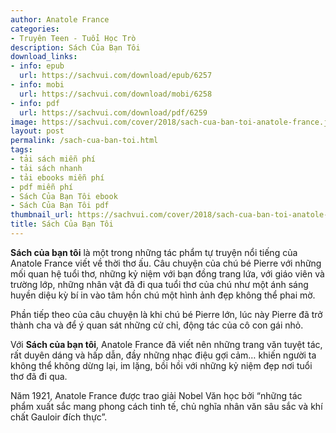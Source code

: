 ```yaml
---
author: Anatole France
categories:
- Truyên Teen - Tuổi Học Trò
description: Sách Của Bạn Tôi
download_links:
- info: epub
  url: https://sachvui.com/download/epub/6257
- info: mobi
  url: https://sachvui.com/download/mobi/6258
- info: pdf
  url: https://sachvui.com/download/pdf/6259
image: https://sachvui.com/cover/2018/sach-cua-ban-toi-anatole-france.jpg
layout: post
permalink: /sach-cua-ban-toi.html
tags:
- tải sách miễn phí
- tải sách nhanh
- tải ebooks miễn phí
- pdf miễn phí
- Sách Của Bạn Tôi ebook
- Sách Của Bạn Tôi pdf
thumbnail_url: https://sachvui.com/cover/2018/sach-cua-ban-toi-anatole-france.jpg
title: Sách Của Bạn Tôi
---
```


 <div class="item-desc text-justify"> <p><strong>Sách của bạn tôi</strong> là một trong những tác phẩm tự truyện nổi tiếng của Anatole France viết về thời thơ ấu. Câu chuyện của chú bé Pierre với những mối quan hệ tuổi thơ, những kỷ niệm với bạn đồng trang lứa, với giáo viên và trường lớp, những nhân vật đã đi qua tuổi thơ của chú như một ánh sáng huyền diệu kỳ bí in vào tâm hồn chú một hình ảnh đẹp không thể phai mờ.</p><p>Phần tiếp theo của câu chuyện là khi chú bé Pierre lớn, lúc này Pierre đã trở thành cha và để ý quan sát những cử chỉ, động tác của cô con gái nhỏ.</p><p>Với <strong>Sách của bạn tôi</strong>, Anatole France đã viết nên những trang văn tuyệt tác, rất duyên dáng và hấp dẫn, đầy những nhạc điệu gợi cảm… khiến người ta không thể không dừng lại, im lặng, bồi hồi với những kỷ niệm đẹp nơi tuổi thơ đã đi qua.</p><p>Năm 1921, Anatole France được trao giải Nobel Văn học bởi “những tác phẩm xuất sắc mang phong cách tinh tế, chủ nghĩa nhân văn sâu sắc và khí chất Gauloir đích thực”.</p> </div>
